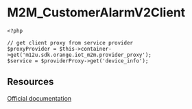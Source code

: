 M2M_CustomerAlarmV2Client
===

````
<?php

// get client proxy from service provider
$proxyProvider = $this->container->get('m12u.sdk.orange.iot_m2m.provider_proxy');
$service = $providerProxy->get('device_info');

````
Resources 
---
[Official documentation](https://developer.orange.com/apis/m2m-france/code-sample)